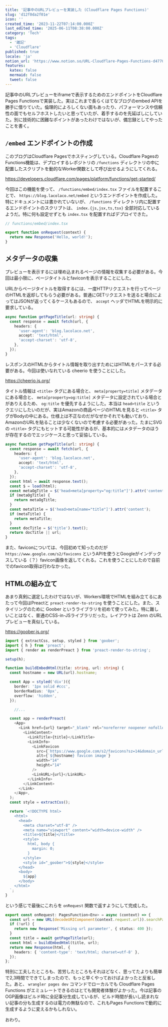 ```yaml
---
title: '記事中のURLプレビューを実装した (Cloudflare Pages Functions)'
slug: 'd12f0da2f01e'
icon: ''
created_time: '2023-11-22T07:14:00.000Z'
last_edited_time: '2025-06-11T08:38:00.000Z'
category: 'Tech'
tags:
  - '雑記'
  - 'Cloudflare'
published: true
locale: 'ja'
notion_url: 'https://www.notion.so/URL-Cloudflare-Pages-Functions-d477099bde004870ae5a26bb66ae3f78'
features:
  katex: false
  mermaid: false
  tweet: false
---
```


記事中のURLプレビューをiframeで表示するためのエンドポイントをCloudflare Pages Functionsで実装した。実はこれまで長らくはてなブログのembed APIを勝手に借りていた。倫理的によろしくない面もあったり、パフォーマンスや信頼性の面でもセルフホストしたいと思っていたが、着手するのを先延ばしにしていた。別に技術的に困難なポイントがあったわけではないが、備忘録としてやったことを書く。

## `/embed` エンドポイントの作成

このブログはCloudflare Pagesでホスティングしている。Cloudflare PagesのFunctions機能は、デプロイするレポジトリの `/functions` ディレクトリの中に配置したスクリプトを動的なWorker関数として呼び出せるようにしてくれる。

https://developers.cloudflare.com/pages/platform/functions/get-started/

今回はこの機能を使って、 `/functions/embed/index.tsx` ファイルを配置することで、 `https://blog.lacolaco.net/embed` というエンドポイントを作成した。特にドキュメントには書かれていないが、 `/functions` ディレクトリ内に配置するエンドポイントのスクリプトは、 `index.{js,jsx,ts,tsx}` 全部対応しているようだ。特に何も設定せずとも `index.tsx` を配置すればデプロイできた。

```ts
// functions/embed/index.tsx

export function onRequest(context) {
  return new Response('Hello, world!');
}
```

## メタデータの収集

プレビューを表示するには埋め込まれるページの情報を収集する必要がある。今回は最小限に、ページタイトルとfaviconを表示することにした。

URLからページタイトルを取得するには、一度HTTPリクエストを行ってページのHTMLを返却してもらう必要がある。普通にGETリクエストを送ると場合によってはJSONが返ってくるケースもあるので、 `accept` ヘッダでHTMLを明示的に要求している。

```ts
async function getPageTitle(url: string) {
  const response = await fetch(url, {
    headers: {
      'user-agent': 'blog.lacolaco.net',
      accept: 'text/html',
      'accept-charset': 'utf-8',
    },
  });
}
```

レスポンスのHTMLからタイトル情報を取り出すためにはHTMLをパースする必要がある。今回は使いなれている cheerio を使うことにした。

https://cheerio.js.org/

タイトル情報は `<title>` タグにある場合と、 `meta[property=title]` メタデータにある場合と、 `meta[prooperty=og:title]` メタデータに設定されている場合とがありえるため、 `og:title` を優先するようにした。本当は `head>title` というクエリにしたいのだが、実はAmazonの商品ページのHTMLを見ると `<title>` タグがBodyの中にある。仕様上は不正なのだがなぜかそれでも動いており、AmazonのURLを貼ることは少なくないので考慮する必要があった。たまにSVGの `<title>` タグにもヒットする可能性があるが、基本的にはメタデータのほうが存在するのでエッジケースと思って妥協している。

```ts
async function getPageTitle(url: string) {
  const response = await fetch(url, {
    headers: {
      'user-agent': 'blog.lacolaco.net',
      accept: 'text/html',
      'accept-charset': 'utf-8',
    },
  });
  const html = await response.text();
  const $ = load(html);
  const metaOgTitle = $('head>meta[property="og:title"]').attr('content');
  if (metaOgTitle) {
    return metaOgTitle;
  }
  const metaTitle = $('head>meta[name="title"]').attr('content');
  if (metaTitle) {
    return metaTitle;
  }
  const docTitle = $('title').text();
  return docTitle || url;
}
```

また、faviconについては、今回初めて知ったのだが `https://www.google.com/s2/favicons` というAPIを使うとGoogleがインデックスしている（？）favicon画像を返してくれる。これを使うことにしたので自前でのfavicon取得は行わなかった。

## HTMLの組み立て

あまり真剣に選定したわけではないが、Workers環境でHTMLを組み立てるにあたって今回はPreactと `preact-render-to-string` を使うことにした。また、スタイリングのために Goober というライブラリを初めて使ってみた。特に難しいことはなく、普通のCSS-in-JSライブラリだった。レイアウトは Zenn のURLプレビューを真似している。

https://goober.js.org/

```ts
import { extractCss, setup, styled } from 'goober';
import { h } from 'preact';
import { render as renderPreact } from 'preact-render-to-string';

setup(h);

function buildEmbedHtml(title: string, url: string) {
  const hostname = new URL(url).hostname;

  const App = styled('div')({
    border: '1px solid #ccc',
    borderRadius: '8px',
    overflow: 'hidden',
  });

	//...

  const app = renderPreact(
    <App>
      <Link href={url} target="_blank" rel="noreferrer noopener nofollow">
        <LinkContent>
          <LinkTitle>{title}</LinkTitle>
          <LinkInfo>
            <LinkFavicon
              src={`https://www.google.com/s2/favicons?sz=14&domain_url=${url}`}
              alt={`${hostname} favicon image`}
              width="14"
              height="14"
            />
            <LinkURL>{url}</LinkURL>
          </LinkInfo>
        </LinkContent>
      </Link>
    </App>,
  );
  const style = extractCss();

  return `<!DOCTYPE html>
    <html>
      <head>
        <meta charset="utf-8" />
        <meta name="viewport" content="width=device-width" />
        <title>${title}</title>
        <style>
          html, body {
            margin: 0;
          }
        </style>
        <style id="_goober">${style}</style>
      </head>
      <body>
        ${app}
      </body>
    </html>
  `;
}
```

という感じで最後にこれらを `onRequest` 関数で返すようにして完成した。

```ts
export const onRequest: PagesFunction<Env> = async (context) => {
  const url = new URL(decodeURIComponent(context.request.url)).searchParams.get('url');
  if (!url) {
    return new Response('Missing url parameter', { status: 400 });
  }
  const title = await getPageTitle(url);
  const html = buildEmbedHtml(title, url);
  return new Response(html, {
    headers: { 'content-type': 'text/html; charset=utf-8' },
  });
};
```

特別に工夫したところも、苦労したところもそれほどなく、思ってたよりも簡単で2,3時間でできてしまったので、もっと早くやっておけばよかったと反省した。あと、 `wrangler pages dev` コマンドでローカルでも Cloudflare Pages Functions がエミュレートできるのはとても開発者体験がよかった。今は記事のOGP画像はビルド時に全記事分生成しているが、ビルド時間が長いし読まれない記事の分も生成するのは電力の無駄なので、これもPages Functionsで動的に生成するように変えるかもしれない。

おわり。
